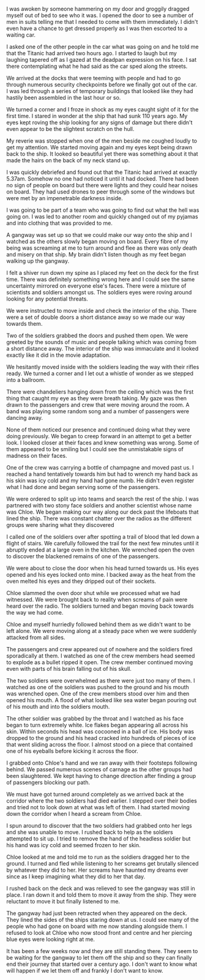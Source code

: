 I was awoken by someone hammering on my door and groggily dragged myself out of bed to see who it was. I opened the door to see a number of men in suits telling me that I needed to come with them immediately. I didn't even have a chance to get dressed properly as I was then escorted to a waiting car.

I asked one of the other people in the car what was going on and he told me that the Titanic had arrived two hours ago. I started to laugh but my laughing tapered off as I gazed at the deadpan expression on his face. I sat there contemplating what he had said as the car sped along the streets.

We arrived at the docks that were teeming with people and had to go through numerous security checkpoints before we finally got out of the car. I was led through a series of temporary buildings that looked like they had hastily been assembled in the last hour or so.

We turned a corner and I froze in shock as my eyes caught sight of it for the first time. I stared in wonder at the ship that had sunk 110 years ago. My eyes kept roving the ship looking for any signs of damage but there didn't even appear to be the slightest scratch on the hull.

My reverie was stopped when one of the men beside me coughed loudly to get my attention. We started moving again and my eyes kept being drawn back to the ship. It looked so beautiful yet there was something about it that made the hairs on the back of my neck stand up.

I was quickly debriefed and found out that the Titanic had arrived at exactly 5.37am. Somehow no one had noticed it until it had docked. There had been no sign of people on board but there were lights and they could hear noises on board. They had used drones to peer through some of the windows but were met by an impenetrable darkness inside.

I was going to be part of a team who was going to find out what the hell was going on. I was led to another room and quickly changed out of my pyjamas and into clothing that was provided to me.

A gangway was set up so that we could make our way onto the ship and I watched as the others slowly began moving on board. Every fibre of my being was screaming at me to turn around and flee as there was only death and misery on that ship. My brain didn't listen though as my feet began walking up the gangway.

I felt a shiver run down my spine as I placed my feet on the deck for the first time. There was definitely something wrong here and I could see the same uncertainty mirrored on everyone else's faces. There were a mixture of scientists and soldiers amongst us. The soldiers eyes were roving around looking for any potential threats.

We were instructed to move inside and check the interior of the ship. There were a set of double doors a short distance away so we made our way towards them.

Two of the soldiers grabbed the doors and pushed them open. We were greeted by the sounds of music and people talking which was coming from a short distance away. The interior of the ship was immaculate and it looked exactly like it did in the movie adaptation.

We hesitantly moved inside with the soldiers leading the way with their rifles ready. We turned a corner and I let out a whistle of wonder as we stepped into a ballroom.

There were chandeliers hanging down from the ceiling which was the first thing that caught my eye as they were breath taking. My gaze was then drawn to the passengers and crew that were moving around the room. A band was playing some random song and a number of passengers were dancing away.

None of them noticed our presence and continued doing what they were doing previously. We began to creep forward in an attempt to get a better look. I looked closer at their faces and knew something was wrong. Some of them appeared to be smiling but I could see the unmistakable signs of madness on their faces.

One of the crew was carrying a bottle of champagne and moved past us. I reached a hand tentatively towards him but had to wrench my hand back as his skin was icy cold and my hand had gone numb. He didn't even register what I had done and began serving some of the passengers.

We were ordered to split up into teams and search the rest of the ship. I was partnered with two stony face soldiers and another scientist whose name was Chloe. We began making our way along our deck past the lifeboats that lined the ship. There was constant chatter over the radios as the different groups were sharing what they discovered

I called one of the soldiers over after spotting a trail of blood that led down a flight of stairs. We carefully followed the trail for the next few minutes until it abruptly ended at a large oven in the kitchen. We wrenched open the oven to discover the blackened remains of one of the passengers.

We were about to close the door when his head turned towards us. His eyes opened and his eyes locked onto mine. I backed away as the heat from the oven melted his eyes and they dripped out of their sockets.

Chloe slammed the oven door shut while we processed what we had witnessed. We were brought back to reality when screams of pain were heard over the radio. The soldiers turned and began moving back towards the way we had come.

Chloe and myself hurriedly followed behind them as we didn't want to be left alone. We were moving along at a steady pace when we were suddenly attacked from all sides.

The passengers and crew appeared out of nowhere and the soldiers fired sporadically at them. I watched as one of the crew members head seemed to explode as a bullet ripped it open. The crew member continued moving even with parts of his brain falling out of his skull.

The two soldiers were overwhelmed as there were just too many of them. I watched as one of the soldiers was pushed to the ground and his mouth was wrenched open. One of the crew members stood over him and then opened his mouth. A flood of what looked like sea water began pouring out of his mouth and into the soldiers mouth.

The other soldier was grabbed by the throat and I watched as his face began to turn extremely white. Ice flakes began appearing all across his skin. Within seconds his head was cocooned in a ball of ice. His body was dropped to the ground and his head cracked into hundreds of pieces of ice that went sliding across the floor. I almost stood on a piece that contained one of his eyeballs before kicking it across the floor.

I grabbed onto Chloe's hand and we ran away with their footsteps following behind. We passed numerous scenes of carnage as the other groups had been slaughtered. We kept having to change direction after finding a group of passengers blocking our path.

We must have got turned around completely as we arrived back at the corridor where the two soldiers had died earlier. I stepped over their bodies and tried not to look down at what was left of them. I had started moving down the corridor when I heard a scream from Chloe.

I spun around to discover that the two soldiers had grabbed onto her legs and she was unable to move. I rushed back to help as the soldiers attempted to sit up. I tried to remove the hand of the headless soldier but his hand was icy cold and seemed frozen to her skin.

Chloe looked at me and told me to run as the soldiers dragged her to the ground. I turned and fled while listening to her screams get brutally silenced by whatever they did to her. Her screams have haunted my dreams ever since as I keep imagining what they did to her that day.

I rushed back on the deck and was relieved to see the gangway was still in place. I ran down it and told them to move it away from the ship. They were reluctant to move it but finally listened to me.

The gangway had just been retracted when they appeared on the deck. They lined the sides of the ships staring down at us. I could see many of the people who had gone on board with me now standing alongside them. I refused to look at Chloe who now stood front and centre and her piercing blue eyes were looking right at me.

It has been a few weeks now and they are still standing there. They seem to be waiting for the gangway to let them off the ship and so they can finally end their journey that started over a century ago. I don't want to know what will happen if we let them off and frankly I don't want to know.